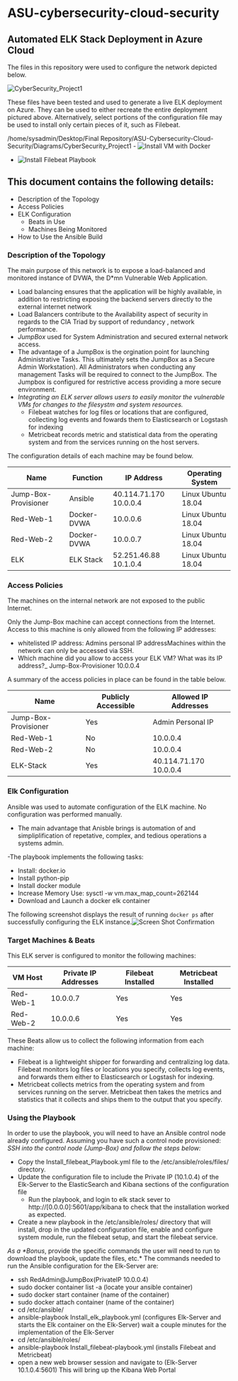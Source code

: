 # ASU-cybersecurity-cloud-security

## Automated ELK Stack Deployment in Azure Cloud

The files in this repository were used to configure the network depicted below.

![CyberSecurity_Project1](https://user-images.githubusercontent.com/101488469/170151477-51050d38-c828-4ab9-a865-71dd5b9f6dc6.png)

These files have been tested and used to generate a live ELK deployment on Azure. They can be used to either recreate the entire deployment pictured above. Alternatively, select portions of the configuration file may be used to install only certain pieces of it, such as Filebeat.

/home/sysadmin/Desktop/Final Repository/ASU-Cybersecurity-Cloud-Security/Diagrams/CyberSecurity_Project1   - ![Install VM with Docker](Ansible/install_docker_playbook.yml)
- ![Install Filebeat Playbook](Ansible/Filebeat_playbook.yml)  

## This document contains the following details:

- Description of the Topology
- Access Policies
- ELK Configuration
  - Beats in Use
  - Machines Being Monitored
- How to Use the Ansible Build

### Description of the Topology

The main purpose of this network is to expose a load-balanced and monitored instance of DVWA, the D*mn Vulnerable Web Application.

- Load balancing ensures that the application will be highly available, in addition to restricting exposing the backend servers directly to the external internet network
- Load Balancers contribute to the Availability aspect of security in regards to the CIA Triad by support of redundancy , network performance.
- *JumpBox* used for System Administration and secured external network access.
- The advantage of a JumpBox is the orgination point for launching Administrative Tasks. This ultimately sets the JumpBox as a Secure Admin Workstation). All Administrators when conducting any management Tasks will be required to connect to the JumpBox.  The Jumpbox is configured for restrictive access providing a more secure environment.
- *Integrating an ELK server allows users to easily monitor the vulnerable VMs for changes to the filesystm and system resources.*
  - Filebeat watches for log files or locations that are configured, collecting log events and fowards them to Elasticsearch or Logstash for indexing
  - Metricbeat records metric and statistical data from the operating system and from the services running on the host servers.

The configuration details of each machine may be found below.

| Name                 | Function    | IP Address             | Operating System   |
| -------------------- | ----------- | ---------------------- | ------------------ |
| Jump-Box-Provisioner | Ansible     | 40.114.71.170 10.0.0.4 | Linux Ubuntu 18.04 |
| Red-Web-1            | Docker-DVWA | 10.0.0.6               | Linux Ubuntu 18.04 |
| Red-Web-2            | Docker-DVWA | 10.0.0.7               | Linux Ubuntu 18.04 |
| ELK                  | ELK Stack   | 52.251.46.88 10.1.0.4  | Linux Ubuntu 18.04 |

### Access Policies

The machines on the internal network are not exposed to the public Internet.

Only the Jump-Box machine can accept connections from the Internet. Access to this machine is only allowed from the following IP addresses:

- whitelisted IP address:  Admins personal IP addressMachines within the network can only be accessed via SSH.
- Which machine did you allow to access your ELK VM? What was its IP address?_ Jump-Box-Provisioner 10.0.0.4

A summary of the access policies in place can be found in the table below.

| Name                 | Publicly Accessible | Allowed IP Addresses   |
| -------------------- | ------------------- | ---------------------- |
| Jump-Box-Provisioner | Yes                 | Admin Personal IP      |
| Red-Web-1            | No                  | 10.0.0.4               |
| Red-Web-2            | No                  | 10.0.0.4               |
| ELK-Stack            | Yes                 | 40.114.71.170 10.0.0.4 |

### Elk Configuration

Ansible was used to automate configuration of the ELK machine. No configuration was performed manually.

- The main advantage that Anisble brings is automation of and simpliplification of repetative, complex, and tedious operations a systems admin.

-The playbook implements the following tasks:

- Install: docker.io
- Install python-pip
- Install  docker module
- Increase Memory Use: sysctl -w vm.max_map_count=262144
- Download and Launch a docker elk container

The following screenshot displays the result of running `docker ps` after successfully configuring the ELK instance.![Screen Shot Confirmation](Images/docker_elk_screen_verification.png)

### Target Machines & Beats

This ELK server is configured to monitor the following machines:

| VM Host   | Private IP Addresses | Filebeat  Installed | Metricbeat  Installed |
| --------- | -------------------- | ------------------- | --------------------- |
| Red-Web-1 | 10.0.0.7             | Yes                 | Yes                   |
| Red-Web-2 | 10.0.0.6             | Yes                 | Yes                   |

These Beats allow us to collect the following information from each machine:

- Filebeat is a lightweight shipper for forwarding and centralizing log data. Filebeat monitors log files or locations you specify, collects log events, and forwards them either to Elasticsearch or Logstash for indexing.
- Metricbeat collects metrics from the operating system and from services running on the server. Metricbeat then takes the metrics and statistics that it collects and ships them to the output that you specify.

### Using the Playbook

In order to use the playbook, you will need to have an Ansible control node already configured. Assuming you have such a control node provisioned: *SSH into the control node (Jump-Box) and follow the steps below:*

- Copy the Install_filebeat_Playbook.yml file to the /etc/ansible/roles/files/ directory.
- Update the configuration file to include the Private IP (10.1.0.4) of the Elk-Server to the ElasticSearch and Kibana sections of the configuration file
  - Run the playbook, and login to elk stack sever  to http://[0.0.0.0]:5601/app/kibana  to check that the installation worked as     expected.
- Create a new playbook in the /etc/ansible/roles/ directory that will install, drop in the updated configuration file, enable and configure system module, run the filebeat setup, and start the filebeat service.

*As a \**Bonus**, provide the specific commands the user will need to run to download the playbook, update the files, etc.* The commands needed to run the Ansible configuration for the Elk-Server are:

- ssh RedAdmin@JumpBox(PrivateIP 10.0.0.4)
- sudo docker container list -a (locate your ansible container)
- sudo docker start container (name of the container)
- sudo docker attach container (name of the container)
- cd /etc/ansible/
- ansible-playbook Install_elk_playbook.yml (configures Elk-Server and starts the Elk container on the Elk-Server) wait a couple minutes for the implementation of the Elk-Server
- cd /etc/ansible/roles/
- ansible-playbook Install_filebeat-playbook.yml (installs Filebeat and Metricbeat)
- open a new web browser session and navigate to (Elk-Server 10.1.0.4:5601) This will bring up the Kibana Web Portal 
